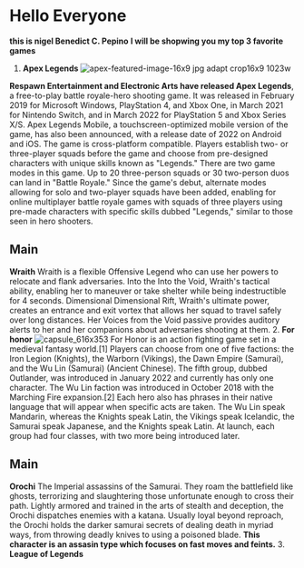 # Hello Everyone
**this is nigel Benedict C. Pepino**
**I will be shopwing you my top 3 favorite games**
1. **Apex Legends**
![apex-featured-image-16x9 jpg adapt crop16x9 1023w](https://user-images.githubusercontent.com/102642220/162093445-61e27cd8-a1db-4d1b-ba95-4d86aabbacb1.jpg)

**Respawn Entertainment and Electronic Arts have released Apex Legends**, a free-to-play battle royale-hero shooting game. It was released in February 2019 for Microsoft Windows, PlayStation 4, and Xbox One, in March 2021 for Nintendo Switch, and in March 2022 for PlayStation 5 and Xbox Series X/S. Apex Legends Mobile, a touchscreen-optimized mobile version of the game, has also been announced, with a release date of 2022 on Android and iOS. The game is cross-platform compatible.
Players establish two- or three-player squads before the game and choose from pre-designed characters with unique skills known as "Legends." There are two game modes in this game. Up to 20 three-person squads or 30 two-person duos can land in "Battle Royale."
Since the game's debut, alternate modes allowing for solo and two-player squads have been added, enabling for online multiplayer battle royale games with squads of three players using pre-made characters with specific skills dubbed "Legends," similar to those seen in hero shooters.
## Main
**Wraith**
Wraith is a flexible Offensive Legend who can use her powers to relocate and flank adversaries. Into the Into the Void, Wraith's tactical ability, enabling her to maneuver or take shelter while being indestructible for 4 seconds. Dimensional Dimensional Rift, Wraith's ultimate power, creates an entrance and exit vortex that allows her squad to travel safely over long distances. Her Voices from the Void passive provides auditory alerts to her and her companions about adversaries shooting at them.
2. **For honor**
![capsule_616x353](https://user-images.githubusercontent.com/102642220/162094610-4d7ced8f-0d2c-4204-8a64-5d24f5f058ee.jpg)
For Honor is an action fighting game set in a medieval fantasy world.[1] Players can choose from one of five factions: the Iron Legion (Knights), the Warborn (Vikings), the Dawn Empire (Samurai), and the Wu Lin (Samurai) (Ancient Chinese). The fifth group, dubbed Outlander, was introduced in January 2022 and currently has only one character. The Wu Lin faction was introduced in October 2018 with the Marching Fire expansion.[2] Each hero also has phrases in their native language that will appear when specific acts are taken. The Wu Lin speak Mandarin, whereas the Knights speak Latin, the Vikings speak Icelandic, the Samurai speak Japanese, and the Knights speak Latin. At launch, each group had four classes, with two more being introduced later.
## Main
**Orochi**
The Imperial assassins of the Samurai. They roam the battlefield like ghosts, terrorizing and slaughtering those unfortunate enough to cross their path. Lightly armored and trained in the arts of stealth and deception, the Orochi dispatches enemies with a katana. Usually loyal beyond reproach, the Orochi holds the darker samurai secrets of dealing death in myriad ways, from throwing deadly knives to using a poisoned blade.
**This character is an assasin type which focuses on fast moves and feints.**
3. **League of Legends**

